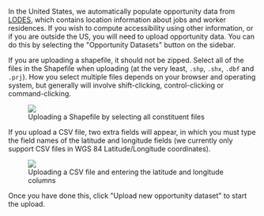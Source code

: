 In the United States, we automatically populate opportunity data from [LODES](https://lehd.ces.census.gov/data/#lodes),
which contains location information about jobs and worker residences. If you wish to compute accessibility
using other information, or if you are outside the US, you will need to upload opportunity data. You can
do this by selecting the "Opportunity Datasets" <i class="fa fa-th"></i> button on the sidebar.

If you are uploading a shapefile, it should not be zipped. Select all of the files in the Shapefile
when uploading (at the very least, `.shp`, `.shx`, `.dbf` and `.prj`). How you select multiple files
depends on your browser and operating system, but generally will involve shift-clicking,
control-clicking or command-clicking.

<figure>
  <img src="../../img/upload-shapefile.png" />
  <figcaption>Uploading a Shapefile by selecting all constituent files</figcaption>
</figure>

If you upload a CSV file, two extra fields will appear, in which you must type the field names of the
latitude and longitude fields (we currently only support CSV files in WGS 84 Latitude/Longitude coordinates).

<figure>
  <img src="../../img/upload-csv.png" />
  <figcaption>Uploading a CSV file and entering the latitude and longitude columns</figcaption>
</figure>

Once you have done this, click "Upload new opportunity dataset" to start the upload.
